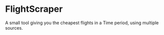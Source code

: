 # FlightScraper
 A small tool giving you the cheapest flights in a Time period, using multiple sources.
